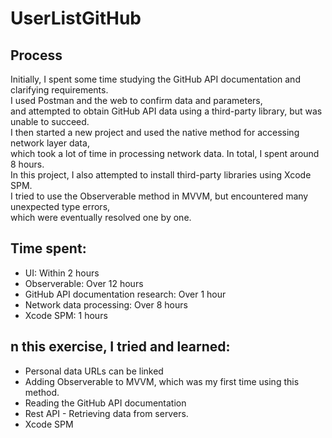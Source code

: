 # UserListGitHub

## Process
Initially, I spent some time studying the GitHub API documentation and clarifying requirements.<br> 
I used Postman and the web to confirm data and parameters,<br>
and attempted to obtain GitHub API data using a third-party library, but was unable to succeed.<br> 
I then started a new project and used the native method for accessing network layer data,<br> 
which took a lot of time in processing network data. In total, I spent around 8 hours.<br> 
In this project, I also attempted to install third-party libraries using Xcode SPM.<br> 
I tried to use the Observerable method in MVVM, but encountered many unexpected type errors,<br> 
which were eventually resolved one by one.

## Time spent:<br> 
  * UI: Within 2 hours<br>
  * Observerable: Over 12 hours<br>
  * GitHub API documentation research: Over 1 hour<br>
  * Network data processing: Over 8 hours<br>
  * Xcode SPM: 1 hours
## n this exercise, I tried and learned:<br>

* Personal data URLs can be linked<br>
* Adding Observerable to MVVM, which was my first time using this method.<br>
* Reading the GitHub API documentation<br>
* Rest API - Retrieving data from servers.
* Xcode SPM

